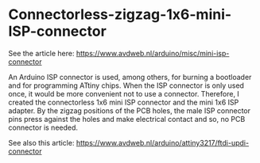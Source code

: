 # Connectorless-zigzag-1x6-mini-ISP-connector
See the article here: https://www.avdweb.nl/arduino/misc/mini-isp-connector

An Arduino ISP connector is used, among others, for burning a bootloader and for programming ATtiny chips. When the ISP connector is only used once, it would be more convenient not to use a connector. Therefore, I created the connectorless 1x6 mini ISP connector and the mini 1x6 ISP adapter. By the zigzag positions of the PCB holes, the male ISP connector pins press against the holes and make electrical contact and so, no PCB connector is needed.

See also this article: https://www.avdweb.nl/arduino/attiny3217/ftdi-updi-connector
